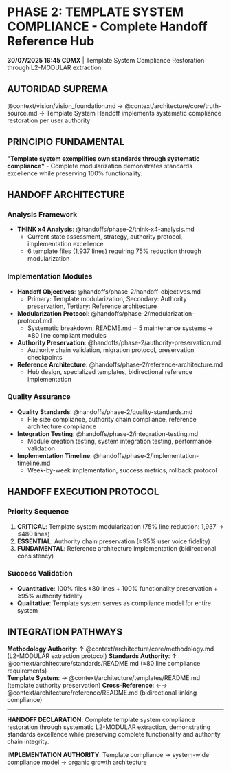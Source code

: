 # PHASE 2: TEMPLATE SYSTEM COMPLIANCE - Complete Handoff Reference Hub

**30/07/2025 16:45 CDMX** | Template System Compliance Restoration through L2-MODULAR extraction

## AUTORIDAD SUPREMA
@context/vision/vision_foundation.md → @context/architecture/core/truth-source.md → Template System Handoff implements systematic compliance restoration per user authority

## PRINCIPIO FUNDAMENTAL
**"Template system exemplifies own standards through systematic compliance"** - Complete modularization demonstrates standards excellence while preserving 100% functionality.

## HANDOFF ARCHITECTURE

### **Analysis Framework**
- **THINK x4 Analysis**: @handoffs/phase-2/think-x4-analysis.md
  - Current state assessment, strategy, authority protocol, implementation excellence
  - 6 template files (1,937 lines) requiring 75% reduction through modularization

### **Implementation Modules**
- **Handoff Objectives**: @handoffs/phase-2/handoff-objectives.md
  - Primary: Template modularization, Secondary: Authority preservation, Tertiary: Reference architecture
- **Modularization Protocol**: @handoffs/phase-2/modularization-protocol.md  
  - Systematic breakdown: README.md + 5 maintenance systems → ≤80 line compliant modules
- **Authority Preservation**: @handoffs/phase-2/authority-preservation.md
  - Authority chain validation, migration protocol, preservation checkpoints
- **Reference Architecture**: @handoffs/phase-2/reference-architecture.md
  - Hub design, specialized templates, bidirectional reference implementation

### **Quality Assurance**
- **Quality Standards**: @handoffs/phase-2/quality-standards.md
  - File size compliance, authority chain compliance, reference architecture compliance
- **Integration Testing**: @handoffs/phase-2/integration-testing.md
  - Module creation testing, system integration testing, performance validation
- **Implementation Timeline**: @handoffs/phase-2/implementation-timeline.md
  - Week-by-week implementation, success metrics, rollback protocol

## HANDOFF EXECUTION PROTOCOL

### **Priority Sequence**
1. **CRITICAL**: Template system modularization (75% line reduction: 1,937 → ≤480 lines)
2. **ESSENTIAL**: Authority chain preservation (≥95% user voice fidelity)
3. **FUNDAMENTAL**: Reference architecture implementation (bidirectional consistency)

### **Success Validation**
- **Quantitative**: 100% files ≤80 lines + 100% functionality preservation + ≥95% authority fidelity
- **Qualitative**: Template system serves as compliance model for entire system

## INTEGRATION PATHWAYS
**Methodology Authority**: ↑ @context/architecture/core/methodology.md (L2-MODULAR extraction protocol)
**Standards Authority**: ↑ @context/architecture/standards/README.md (≤80 line compliance requirements)  
**Template System**: → @context/architecture/templates/README.md (template authority preservation)
**Cross-Reference**: ←→ @context/architecture/reference/README.md (bidirectional linking compliance)

---

**HANDOFF DECLARATION**: Complete template system compliance restoration through systematic L2-MODULAR extraction, demonstrating standards excellence while preserving complete functionality and authority chain integrity.

**IMPLEMENTATION AUTHORITY**: Template compliance → system-wide compliance model → organic growth architecture